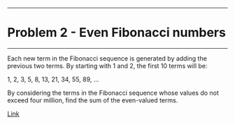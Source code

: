 ----------------------------------
# Problem 2 - Even Fibonacci numbers
----------------------------------
Each new term in the Fibonacci sequence is generated by adding the previous two terms. By starting with 1 and 2, the first 10 terms will be:

1, 2, 3, 5, 8, 13, 21, 34, 55, 89, ...

By considering the terms in the Fibonacci sequence whose values do not exceed four million, find the sum of the even-valued terms.

[Link](https://projecteuler.net/problem=2 "https://projecteuler.net/problem=2")
